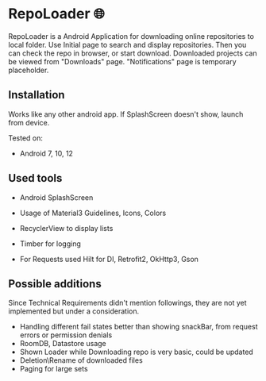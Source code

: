 # RepoLoader :globe_with_meridians:

RepoLoader is a Android Application for downloading online repositories to local folder.
Use Initial page to search and display repositories. Then you can check the repo in browser, or start download.
Downloaded projects can be viewed from "Downloads" page.
"Notifications" page is temporary placeholder.

## Installation

Works like any other android app. If SplashScreen doesn't show, launch from device.

Tested on:
- Android 7, 10, 12

## Used tools

- Android SplashScreen
- Usage of Material3 Guidelines, Icons, Colors
- RecyclerView to display lists

- Timber for logging

- For Requests used Hilt for DI, Retrofit2, OkHttp3, Gson

## Possible additions

Since Technical Requirements didn't mention followings, they are not yet implemented but under a consideration.
- Handling different fail states better than showing snackBar, from request errors or permission denials
- RoomDB, Datastore usage
- Shown Loader while Downloading repo is very basic, could be updated
- Deletion\Rename of downloaded files
- Paging for large sets